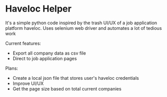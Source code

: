 # Haveloc Helper

It's a simple python code inspired by the trash UI/UX of a job application platform haveloc. 
Uses selenium web driver and automates a lot of tedious work

Current features:
  - Export all company data as csv file
  - Direct to job application pages

Plans:
  - Create a local json file that stores user's haveloc credentials
  - Improve UI/UX
  - Get the page size based on total current companies
